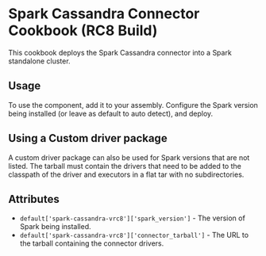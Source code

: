 Spark Cassandra Connector Cookbook (RC8 Build)
==============================================

This cookbook deploys the Spark Cassandra connector into a Spark standalone
cluster.

Usage
-----

To use the component, add it to your assembly.  Configure the Spark version
being installed (or leave as default to auto detect), and deploy.

Using a Custom driver package
-----------------------------

A custom driver package can also be used for Spark versions that are not
listed.  The tarball must contain the drivers that need to be added to the
classpath of the driver and executors in a flat tar with no subdirectories.

Attributes
----------

* `default['spark-cassandra-vrc8']['spark_version']` - The version of Spark being installed.
* `default['spark-cassandra-vrc8']['connector_tarball']` - The URL to the tarball containing the connector drivers.
